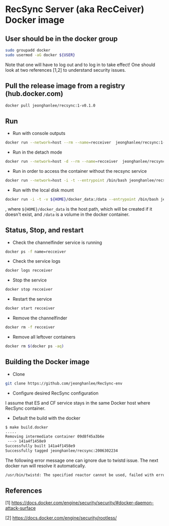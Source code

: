 # RecSync Server (aka RecCeiver) Docker image

## User should be in the docker group

```bash
sudo groupadd docker
sudo usermod -aG docker ${USER}
```

Note that one will have to log out and to log in to take effect! One should look at two references [1,2] to understand security issues.

## Pull the release image from a registry (hub.docker.com)

```bash
docker pull jeonghanlee/recsync:1-v0.1.0
```

## Run

* Run with console outputs

```bash
docker run --network=host --rm --name=recceiver  jeonghanlee/recsync:1-v0.1.0
```

* Run in the detach mode

```bash
docker run --network=host -d --rm --name=recceiver  jeonghanlee/recsync:1-v0.1.0
```

* Run in order to access the container without the recsync service

```bash
docker run --network=host -i -t --entrypoint /bin/bash jeonghanlee/recsync:1-v0.1.0
```

* Run with the local disk mount

```bash
docker run -i -t -v ${HOME}/docker_data:/data --entrypoint /bin/bash jeonghanlee/recsync:1-v0.1.0
```

, where `${HOME}/docker_data` is the host path, which will be created if it doesn't exist, and `/data` is a volume in the docker container.

## Status, Stop, and restart

* Check the channelfinder service is running

```bash
docker ps -f name=recceiver
```

* Check the service logs

```bash
docker logs recceiver
```

* Stop the service

```bash
docker stop recceiver
```

* Restart the service

```bash
docker start recceiver
```

* Remove the channelfinder

```bash
docker rm -f recceiver
```

* Remove all leftover containers

```bash
docker rm $(docker ps -aq)
```

## Building the Docker image

* Clone

```bash
git clone https://github.com/jeonghanlee/RecSync-env
```

* Configure desired RecSync configuration

I assume that ES and CF service stays in the same Docker host where RecSync container.

* Default the build with the docker

```bash
$ make build.docker
.....
Removing intermediate container 09d8f45a3b6e
 ---> 141a4f1458e9
Successfully built 141a4f1458e9
Successfully tagged jeonghanlee/recsync:2006302234

```

The following error message one can ignore due to twistd issue. The next docker run will resolve it automatically.

```bash
/usr/bin/twistd: The specified reactor cannot be used, failed with error: reactor already installed.
```

## References

[1] <https://docs.docker.com/engine/security/security/#docker-daemon-attack-surface>

[2] <https://docs.docker.com/engine/security/rootless/>
